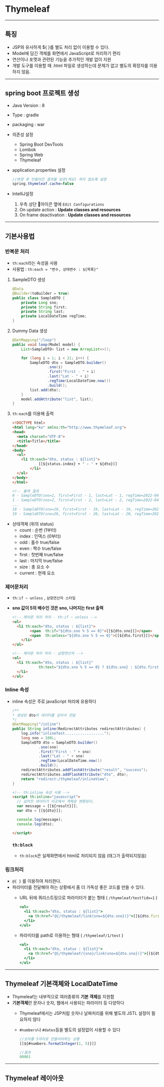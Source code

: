 # Thymeleaf

---
## 특징

- JSP와 유사하게 ${ }를 별도 처리 없이 이용할 수 있다.
- Model에 담긴 객체를 화면에서 JavaScript로 처리하기 편리
- 연산이나 포맷과 관련된 기능을 추가적인 개발 없이 지원
- 개발 도구를 이용할 때 .html 파일로 생성하는데 문제가 없고 별도의 확장자를 이용하지 않음.
---
## spring boot 프로젝트 생성

- Java Version : 8
- Type : gradle
- packaging : war
- 의존성 설정
    - Spring Boot DevTools
    - Lombok
    - Spring Web
    - Thymeleaf

- application.properties 설정
    ```java
    //변경 후 만들어진 결과를 보관(캐싱) 하지 않도록 설정
    spring.thymeleaf.cache=false
    ```

- IntelliJ설정
    1. 우측 상단 🔨아이콘 옆에 `Edit Configurations`
    2. On update action : **Update classes and resources**
    3. On frame deactivation : **Update classes and resources**
---
## 기본사용법

### 반복문 처리

- `th:each`라는 속성을 사용
- 사용법 : `th:each = "변수, 상태변수 : ${목록}"`

1. SampleDTO 생성

    ```java
    @Data
    @Builder(toBuilder = true)
    public class SampleDTO {
        private Long sno;
        private String first;
        private String last;
        private LocalDateTime regTime;
    }
    ```  

2. Dummy Data 생성
    
    ```java
    @GetMapping("/loop")
    public void loop(Model model) {
        List<SampleDTO> list = new ArrayList<>();
    
        for (long i = 1; i < 21; i++) {
            SampleDTO dto = SampleDTO.builder()
                    .sno(i)
                    .first("First - " + i)
                    .last("Lat - " + i)
                    .regTime(LocalDateTime.now())
                    .build();
            list.add(dto);
        }
        model.addAttribute("list", list);
    }
    ```

3. `th:each`를 이용해 출력

    ```html
    <!DOCTYPE html>
    <html lang="ko" xmlns:th="http://www.thymeleaf.org">
    <head>
      <meta charset="UTF-8">
      <title>Title</title>
    </head>
    <body>
      <ul>
        <li th:each="dto, status : ${list}"> 
                [[${status.index} + ' - ' + ${dto}]] 
            </li>
      </ul>
    </body>
    </html>
    
    <!-- 출력 결과 
    0 - SampleDTO(sno=1, first=First - 1, last=Lat - 1, regTime=2022-04-13T23:55:43.370)
    1 - SampleDTO(sno=2, first=First - 2, last=Lat - 2, regTime=2022-04-13T23:55:43.370)
    ...
    18 - SampleDTO(sno=19, first=First - 19, last=Lat - 19, regTime=2022-04-13T23:55:43.370)
    19 - SampleDTO(sno=20, first=First - 20, last=Lat - 20, regTime=2022-04-13T23:55:43.371) -->
    ```

- 상태객체 (위의 status)
  - count : 순번 (1부터)
  - index : 인덱스 (0부터)
  - odd : 홀수 true/false
  - even : 짝수 true/false
  - first : 첫번째 true/false
  - last : 마지막 true/false
  - size : 총 요소 수
  - current : 현재 요소

### 제어문처리

- `th:if ~ unless` , `삼항연산자 스타일`
- **sno 값이 5의 배수인 것은 sno, 나머지는 first 출력**

    ```html
    <!-- 제어문 처리 처리 - th:if ~ unless -->
    <ul>
      <li th:each="dto, status : ${list}"> 
    		<span  th:if="${dto.sno % 5 == 0}">[[${dto.sno}]]</span>
    		<span  th:unless="${dto.sno % 5 == 0}">[[${dto.first}]]</span>
    	</li>
    </ul>
    
    <!-- 제어문 처리 처리 - 삼항연산자 -->
    <ul>
      <li th:each="dto, status : ${list}" 
    			th:text="${dto.sno % 5 == 0} ? ${dto.sno} : ${dto.first}">
      </li>
    </ul>
    ```


### Inline 속성

- inline 속성은 주로 javaScript 처리에 유용하다

    ```java
    /**
    * 생성된 dto의 데이터를 심어서 전달
    */
    @GetMapping("/inline")
    public String inline(RedirectAttributes redirectAttributes) {
        log.info("inlineTest..................");
        long sno = 100L;
        SampleDTO dto = SampleDTO.builder()
                .sno(sno)
                .first("First - " + sno)
                .last("Lat - " + sno)
                .regTime(LocalDateTime.now())
                .build();
        redirectAttributes.addFlashAttribute("result", "success");
        redirectAttributes.addFlashAttribute("dto", dto);
        return "redirect:/thymeleaf/inlineView";
    }
    ```

    ```html
    <!-- th:inline 속성 사용 -->
    <script th:inline="javascript">
      // 심어진 데이터가 이곳에서 객체로 변환된다.
      var message = [[${result}]];
      var dto = [[${dto}]];
    
      console.log(message);
      console.log(dto);
    
    </script>
    ```

  ### `th:block`

  - `th:block`은 실제화면에서 html로 처리되지 않음 (태그가 출력되지않음)

### 링크처리

- `@{ }` 를 이용하여 처리한다.
- 파라미터를 전달해야 하는 상황에서 좀 더 가독성 좋은 코드를 만들 수 있다.
  - URL 뒤에 쿼리스트링으로 파라미터가 붙는 형태 ( `/thymeleaf/test?idx=1` )

    ```jsx
    <ul>
      <li th:each="dto, status : ${list}">
        <a th:href="@{/thymeleaf/link(sno=${dto.sno})}">[[${dto.first}]]</a>
      </li>
    </ul>
    ```

  - 파라미터를 path로 이용하는 형태 ( `/thymeleaf/1/test` )

    ```jsx
    <ul>
      <li th:each="dto, status : ${list}">
        <a th:href="@{/thymeleaf/{sno}/link(sno=${dto.sno})}">[[${dto.first}]]</a>
      </li>
    </ul>
    ```


---

## Thymeleaf 기본객체와 LocalDateTime

- Thymeleaf는 내부적으로 여러종류의 **기본 객체**를 지원함
- **기본객체**란 문자나 숫자, 웹에서 사용되는 파라미터 등 다양하다
  - Thymeleaf에서는 JSP처럼 숫자나 날짜처리를 위해 별도의 JSTL 설정이 필요하지 않다
  - `#numbers`나 `#dates`등을 별도의 설정없이 사용할 수 있다

      ```jsx
      //숫자를 5자리로 만들어야하는 상황
      [[${#numbers.formatInteger(1, 5)}]]
      
      //결과
      00001
      ```


---
## Thymeleaf 레이아웃

